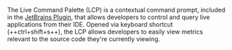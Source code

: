 The Live Command Palette (LCP) is a contextual command prompt, included in the [JetBrains Plugin](../../technology/clients/jetbrains-plugin.md), that allows developers to control and query live applications from their IDE. Opened via keyboard shortcut (++ctrl+shift+s++), the LCP allows developers to easily view metrics relevant to the source code they're currently viewing.
